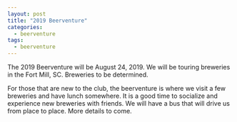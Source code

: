 ```yaml
---
layout: post
title: "2019 Beerventure"
categories:
  - beerventure
tags:
  - beerventure
---
```

The 2019 Beerventure will be August 24, 2019. We will be touring breweries in the Fort Mill, SC. Breweries to be determined. 

For those that are new to the club, the beerventure is where we visit a few breweries and have lunch somewhere. It is a good
time to socialize and experience new breweries with friends. We will have a bus that will drive us from place to place. More
details to come. 
